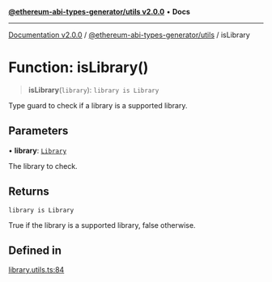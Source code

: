[**@ethereum-abi-types-generator/utils v2.0.0**](../README.md) • **Docs**

***

[Documentation v2.0.0](../../../packages.md) / [@ethereum-abi-types-generator/utils](../README.md) / isLibrary

# Function: isLibrary()

> **isLibrary**(`library`): `library is Library`

Type guard to check if a library is a supported library.

## Parameters

• **library**: [`Library`](../../types/type-aliases/Library.md)

The library to check.

## Returns

`library is Library`

True if the library is a supported library, false otherwise.

## Defined in

[library.utils.ts:84](https://github.com/niZmosis/ethereum-abi-types-generator/blob/8be0c174f1ad191b06c4413881733fc6912573c5/packages/utils/src/library.utils.ts#L84)

